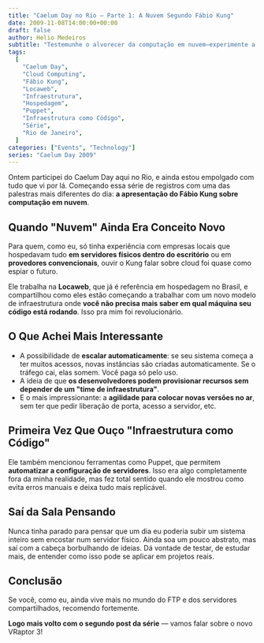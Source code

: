 ```yaml
---
title: "Caelum Day no Rio – Parte 1: A Nuvem Segundo Fábio Kung"
date: 2009-11-08T14:00:00+00:00
draft: false
author: Helio Medeiros
subtitle: "Testemunhe o alvorecer da computação em nuvem—experimente a visão presciente de Fábio Kung sobre transformação de infraestrutura, de servidores físicos para computação elástica sob demanda que remodelaria toda a indústria"
tags:
  [
    "Caelum Day",
    "Cloud Computing",
    "Fábio Kung",
    "Locaweb",
    "Infraestrutura",
    "Hospedagem",
    "Puppet",
    "Infraestrutura como Código",
    "Série",
    "Rio de Janeiro",
  ]
categories: ["Events", "Technology"]
series: "Caelum Day 2009"
---
```


Ontem participei do Caelum Day aqui no Rio, e ainda estou empolgado com tudo que vi por lá. Começando essa série de registros com uma das palestras mais diferentes do dia: **a apresentação do Fábio Kung sobre computação em nuvem**.

## Quando "Nuvem" Ainda Era Conceito Novo

Para quem, como eu, só tinha experiência com empresas locais que hospedavam tudo **em servidores físicos dentro do escritório** ou em **provedores convencionais**, ouvir o Kung falar sobre cloud foi quase como espiar o futuro.

Ele trabalha na **Locaweb**, que já é referência em hospedagem no Brasil, e compartilhou como eles estão começando a trabalhar com um novo modelo de infraestrutura onde **você não precisa mais saber em qual máquina seu código está rodando**. Isso pra mim foi revolucionário.

## O Que Achei Mais Interessante

- A possibilidade de **escalar automaticamente**: se seu sistema começa a ter muitos acessos, novas instâncias são criadas automaticamente. Se o tráfego cai, elas somem. Você paga só pelo uso.
- A ideia de que **os desenvolvedores podem provisionar recursos sem depender de um "time de infraestrutura"**.
- E o mais impressionante: a **agilidade para colocar novas versões no ar**, sem ter que pedir liberação de porta, acesso a servidor, etc.

## Primeira Vez Que Ouço "Infraestrutura como Código"

Ele também mencionou ferramentas como Puppet, que permitem **automatizar a configuração de servidores**. Isso era algo completamente fora da minha realidade, mas fez total sentido quando ele mostrou como evita erros manuais e deixa tudo mais replicável.

## Saí da Sala Pensando

Nunca tinha parado para pensar que um dia eu poderia subir um sistema inteiro sem encostar num servidor físico. Ainda soa um pouco abstrato, mas saí com a cabeça borbulhando de ideias. Dá vontade de testar, de estudar mais, de entender como isso pode se aplicar em projetos reais.

## Conclusão

Se você, como eu, ainda vive mais no mundo do FTP e dos servidores compartilhados, recomendo fortemente.

**Logo mais volto com o segundo post da série** — vamos falar sobre o novo VRaptor 3!
